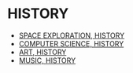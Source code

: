 # HISTORY

- [SPACE EXPLORATION, HISTORY](../LEVEL-2/HISTORY/SPACE-EXPLORATION-HISTORY.md)
- [COMPUTER SCIENCE, HISTORY](../LEVEL-2/HISTORY/COMPUTER-SCIENCE-HISTORY.md)
- [ART, HISTORY](../LEVEL-2/HISTORY/ART-HISTORY.md)
- [MUSIC, HISTORY](../LEVEL-2/HISTORY/MUSIC-HISTORY.md)